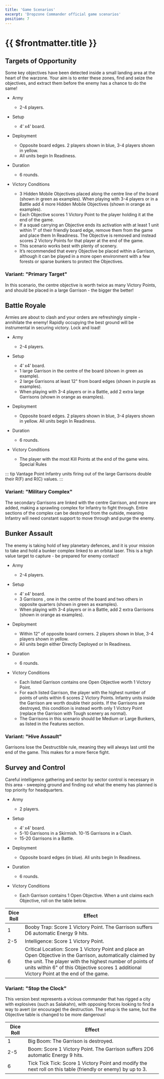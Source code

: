 ```yaml
---
title: 'Game Scenarios'
excerpt: 'Dropzone Commander official game scenarios'
position: 7
---
```


# {{ $frontmatter.title }}

## Targets of Opportunity

Some key objectives have been detected inside a small landing area at the heart of the warzone. Your aim is to enter these zones, find and seize the objectives, and extract them before the enemy has a chance to do the same!

* Army
  * 2-4 players.

* Setup
  * 4’ x4’ board.

* Deployment
  * Opposite board edges. 2 players shown in blue, 3-4 players shown in yellow.
  * All units begin In Readiness.

* Duration
  * 6 rounds.

* Victory Conditions
  * 3 Hidden Mobile Objectives placed along the centre line of the board (shown in green as examples). When playing with 3-4 players or in a Battle add 4 more Hidden Mobile Objectives (shown in orange as examples).
  * Each Objective scores 1 Victory Point to the player holding it at the end of the game.
  * If a squad carrying an Objective ends its activation with at least 1 unit within 1" of their friendly board edge, remove them from the game and place them In Readiness. The Objective is removed and instead scores 2 Victory Points for that player at the end of the game.
  * This scenario works best with plenty of scenery.
  * It’s recommended that every Objective be placed within a Garrison, although it can be played in a more open environment with a few forests or sparse bunkers to protect the Objectives.

### Variant: "Primary Target"

In this scenario, the centre objective is worth twice as many Victory Points, and should be placed in a large Garrison - the bigger the better!

## Battle Royale

Armies are about to clash and your orders are refreshingly simple - annihilate the enemy! Rapidly occupying the best ground will be instrumental in securing victory. Lock and load!

* Army
  * 2-4 players.

* Setup
  * 4’ x4’ board.
  * 1 large Garrison in the centre of the board (shown in green as example).
  * 2 large Garrisons at least 12" from board edges (shown in purple as examples).
  * When playing with 3-4 players or in a Battle, add 2 extra large Garrisons (shown in orange as examples).

* Deployment
  * Opposite board edges. 2 players shown in blue, 3-4 players shown in yellow. All units begin In Readiness.

* Duration
  * 6 rounds.

* Victory Conditions
  * The player with the most Kill Points at the end of the game wins. Special Rules

::: tip Vantage Point
Infantry units firing out of the large Garrisons double their R(F) and R(C) values.
:::

### Variant: "Military Complex"

The secondary Garrisons are linked with the centre Garrison, and more are added, making a sprawling complex for Infantry to fight through. Entire sections of the complex can be destroyed from the outside, meaning Infantry will need constant support to move through and purge the enemy.

## Bunker Assault

The enemy is taking hold of key planetary defences, and it is your mission to take and hold a bunker complex linked to an orbital laser. This is a high value target to capture - be prepared for enemy contact!

* Army
  * 2-4 players.

* Setup
  * 4’ x4’ board.
  * 3 Garrisons , one in the centre of the board and two others in opposite quarters (shown in green as examples).
  * When playing with 3-4 players or in a Battle, add 2 extra Garrisons (shown in orange as examples).

* Deployment
  * Within 12" of opposite board corners. 2 players shown in blue, 3-4 players shown in yellow.
  * All units begin either Directly Deployed or In Readiness.

* Duration
  * 6 rounds.

* Victory Conditions
  * Each listed Garrison contains one Open Objective worth 1 Victory Point.
  * For each listed Garrison, the player with the highest number of points of units within 6 scores 2 Victory Points. Infantry units inside the Garrison are worth double their points. If the Garrisons are destroyed, this condition is instead worth only 1 Victory Point (replace the Garrison with Tough scenery as normal).
  * The Garrisons in this scenario should be Medium or Large Bunkers, as listed in the Features section.

### Variant: "Hive Assault"

Garrisons lose the Destructible rule, meaning they will always last until the end of the game. This makes for a more fierce fight.

## Survey and Control

Careful intelligence gathering and sector by sector control is necessary in this area - sweeping ground and finding out what the enemy has planned is top priority for headquarters.

* Army
  * 2 players.

* Setup
  * 4’ x4’ board.
  * 5-10 Garrisons in a Skirmish. 10-15 Garrisons in a Clash.
  * 15-20 Garrisons in a Battle.

* Deployment
  * Opposite board edges (in blue). All units begin In Readiness.

* Duration
  * 6 rounds.

* Victory Conditions
  * Each Garrison contains 1 Open Objective. When a unit claims each Objective, roll on the table below.

<table>
  <thead>
    <tr>
      <th>Dice Roll</th>
      <th>Effect</th>
    </tr>
  </thead>
  <tbody>
    <tr>
      <td>1</td>
      <td>Booby Trap: Score 1 Victory Point. The Garrison suffers D6 automatic Energy 9 hits.</td>
    </tr>
    <tr>
      <td>2-5</td>
      <td>Intelligence: Score 1 Victory Point.</td>
    </tr>
    <tr>
      <td>6</td>
      <td>Critical Location: Score 1 Victory Point and place an Open Objective in the Garrison, automatically claimed by the unit. The player with the highest number of points of units within 6&quot; of this Objective scores 1 additional Victory Point at the end of the game.</td>
    </tr>
  </tbody>
</table>

### Variant: "Stop the Clock"

This version best represents a vicious commander that has rigged a city with explosives (such as Salakahn), with opposing forces looking to find a way to avert (or encourage) the destruction. The setup is the same, but the Objective table is changed to be more dangerous!

<table>
  <thead>
    <tr>
      <th>Dice Roll</th>
      <th>Effect</th>
    </tr>
  </thead>
  <tbody>
    <tr>
      <td>1</td>
      <td>Big Boom: The Garrison is destroyed.</td>
    </tr>
    <tr>
      <td>2-5</td>
      <td>Boom: Score 1 Victory Point. The Garrison suffers 2D6 automatic Energy 9 hits.</td>
    </tr>
    <tr>
      <td>6</td>
      <td>Tick Tick Tick: Score 1 Victory Point and modify the next roll on this table (friendly or enemy) by up to 3.</td>
    </tr>
  </tbody>
</table>
